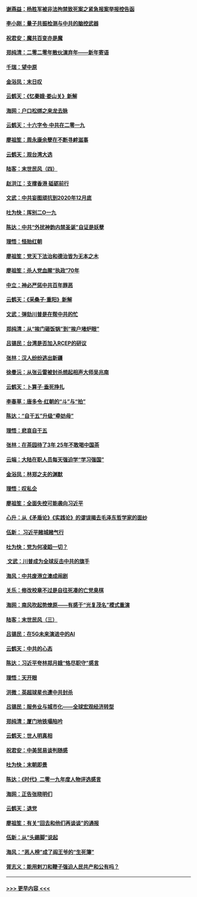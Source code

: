 #### [谢燕益：杨胜军被非法拘禁致死案之紧急报案举报控告函](../pages/nsc993/n11756134.md?t=01011255) 
#### [李小刚：量子共振检测与中共的脑控武器](../pages/nsc993/n11754518.md?t=01011255) 
#### [祝君安：魔共百变亦是魔](../pages/nsc993/n11754469.md?t=01011255) 
#### [郑纯清：二零二零年散伙演弃年——新年寄语](../pages/nsc993/n11754195.md?t=01011255) 
#### [千瑞：望中原](../pages/nsc993/n11754159.md?t=01011255) 
#### [金浴凤：末日叹](../pages/nsc993/n11752359.md?t=01011255) 
#### [云鹤天：《忆秦娥‧娄山关》新解](../pages/nsc993/n11752348.md?t=01011255) 
#### [海网：户口松绑之来龙去脉](../pages/nsc993/n11752328.md?t=01011255) 
#### [云鹤天：十六字令‧中共在二零一九](../pages/nsc993/n11752305.md?t=01011255) 
#### [廖祖笙：周永康余孽在不断寻衅滋事](../pages/nsc993/n11751013.md?t=01011255) 
#### [云鹤天：观台湾大选](../pages/nsc993/n11751007.md?t=01011255) 
#### [陆客：末世民风（四）](../pages/nsc993/n11749203.md?t=01011255) 
#### [赵洪江：支撑香港 砥砺前行](../pages/nsc993/n11748482.md?t=01011255) 
#### [文武：中共妄图顽抗到2020年12月底](../pages/nsc993/n11748446.md?t=01011255) 
#### [吐为快：挥别二O一九](../pages/nsc993/n11748411.md?t=01011255) 
#### [陈达：中共“外扰神韵内禁圣诞”自证是妖孽](../pages/nsc993/n11748226.md?t=01011255) 
#### [理悟：怪胎红朝](../pages/nsc993/n11748206.md?t=01011255) 
#### [廖祖笙：党天下法治和德治皆为无本之木](../pages/nsc993/n11748135.md?t=01011255) 
#### [廖祖笙：杀人党血腥“执政”70年](../pages/nsc993/n11745144.md?t=01011255) 
#### [中立：神必严惩中共百年罪恶](../pages/nsc993/n11744970.md?t=01011255) 
#### [云鹤天：《采桑子‧重阳》新解](../pages/nsc993/n11744948.md?t=01011255) 
#### [文武：弹劾川普是在帮中共的忙](../pages/nsc993/n11744758.md?t=01011255) 
#### [郑纯清：从“挨门砸饭锅”到“挨户堵炉眼”](../pages/nsc993/n11744745.md?t=01011255) 
#### [吕锡民：台湾是否加入RCEP的研议](../pages/nsc993/n11744701.md?t=01011255) 
#### [张林：汉人纷纷逃出新疆](../pages/nsc993/n11743530.md?t=01011255) 
#### [徐曼沅：从张云雷被封杀想起相声大师吴兆南](../pages/nsc993/n11741816.md?t=01011255) 
#### [云鹤天：卜算子‧垂死挣扎](../pages/nsc993/n11739956.md?t=01011255) 
#### [李春草：唐多令‧红朝的“斗”与“拍”](../pages/nsc993/n11739830.md?t=01011255) 
#### [陈达：“自干五”升级“牵妨母”](../pages/nsc993/n11739724.md?t=01011255) 
#### [理悟：悲哀自干五](../pages/nsc993/n11739547.md?t=01011255) 
#### [张林：在茶园待了3年 25年不敢喝中国茶](../pages/nsc993/n11739240.md?t=01011255) 
#### [云端：大陆在职人员每天强迫学“学习强国”](../pages/nsc993/n11738735.md?t=01011255) 
#### [金浴凤：林郑之夫的渊默](../pages/nsc993/n11737735.md?t=01011255) 
#### [理悟：叹私企](../pages/nsc993/n11737715.md?t=01011255) 
#### [廖祖笙：全面失控可能袭向习近平](../pages/nsc993/n11737704.md?t=01011255) 
#### [心升：从《矛盾论》《实践论》的谬误揭去毛泽东哲学家的面纱](../pages/nsc993/n11736962.md?t=01011255) 
#### [伍新： 习近平赌城赌气行](../pages/nsc993/n11736929.md?t=01011255) 
#### [吐为快：党为何凌蹈一切？](../pages/nsc993/n11736915.md?t=01011255) 
#### [ 文武：川普成为全球反击中共的旗手](../pages/nsc993/n11736882.md?t=01011255) 
#### [海风：中共废港立澳成闹剧](../pages/nsc993/n11735857.md?t=01011255) 
#### [关乐：修改校章不过是自往死凑的亡党臭棋](../pages/nsc993/n11735097.md?t=01011255) 
#### [海网：南风吹起势燎原——有感于“光复茂名”模式重演](../pages/nsc993/n11732308.md?t=01011255) 
#### [陆客：末世民风（三）](../pages/nsc993/n11732211.md?t=01011255) 
#### [吕锡民：在5G未来演进中的AI](../pages/nsc993/n11730010.md?t=01011255) 
#### [云鹤天：中共的心态](../pages/nsc993/n11729906.md?t=01011255) 
#### [陈达：习近平夸林郑月娥“恪尽职守”感言](../pages/nsc993/n11729881.md?t=01011255) 
#### [理悟：天开眼](../pages/nsc993/n11729699.md?t=01011255) 
#### [洪微：英超球星也遭中共封杀](../pages/nsc993/n11727243.md?t=01011255) 
#### [吕锡民：服务业与城市化——全球宏观经济转型](../pages/nsc993/n11725845.md?t=01011255) 
#### [郑纯清：厦门地铁塌陷吟](../pages/nsc993/n11725813.md?t=01011255) 
#### [云鹤天：世人明真相](../pages/nsc993/n11725621.md?t=01011255) 
#### [祝君安：中美贸易谈判随感](../pages/nsc993/n11725609.md?t=01011255) 
#### [吐为快：末朝即景](../pages/nsc993/n11723365.md?t=01011255) 
#### [陈达：《时代》二零一九年度人物评选感言](../pages/nsc993/n11723337.md?t=01011255) 
#### [海网：正告张晓明们](../pages/nsc993/n11723228.md?t=01011255) 
#### [云鹤天：退党](../pages/nsc993/n11723056.md?t=01011255) 
#### [廖祖笙：有关“回去和他们再谈谈”的通报](../pages/nsc993/n11722442.md?t=01011255) 
#### [伍新：从“头踢脚”说起](../pages/nsc993/n11722429.md?t=01011255) 
#### [海风：“恶人榜”成了阎王爷的“生死簿”](../pages/nsc993/n11722272.md?t=01011255) 
#### [胥志义：能用剌刀和鞭子强迫人民共产和公有吗？](../pages/nsc993/n11720569.md?t=01011255) 

----
#### [ >>> 更早内容 <<< ](../indexes/nsc993-earlier.md)
